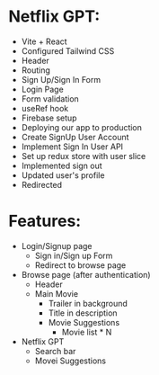 # Netflix GPT:
- Vite + React
- Configured Tailwind CSS
- Header
- Routing
- Sign Up/Sign In Form
- Login Page
- Form validation
- useRef hook
- Firebase setup
- Deploying our app to production
- Create SignUp User Account
- Implement Sign In User API
- Set up redux store with user slice
- Implemented sign out
- Updated user's profile
- Redirected


# Features:
- Login/Signup page
  - Sign in/Sign up Form
  - Redirect to browse page
- Browse page (after authentication)
  - Header
  - Main Movie
    - Trailer in background
    - Title in description
    - Movie Suggestions
      - Movie list * N
- Netflix GPT
  - Search bar
  - Movei Suggestions